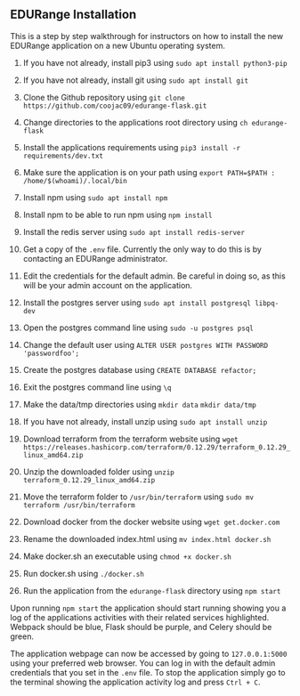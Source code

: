 ## EDURange Installation

This is a step by step walkthrough for instructors on how to install the new EDURange application on a new Ubuntu operating system.

 1. If you have not already, install pip3 using 
 		`sudo apt install python3-pip`

 2. If you have not already, install git using 
 		`sudo apt install git`

 3. Clone the Github repository using 
 		`git clone https://github.com/coojac09/edurange-flask.git`

 4. Change directories to the applications root directory using 
 		`ch edurange-flask`

 5. Install the applications requirements using 
 		`pip3 install -r requirements/dev.txt`

 6. Make sure the application is on your path using 
 		`export PATH=$PATH : /home/$(whoami)/.local/bin`

 7. Install npm using 
 		`sudo apt install npm`

 8. Install npm to be able to run npm using 
 		`npm install`

 9. Install the redis server using 
 		`sudo apt install redis-server`

 10. Get a copy of the `.env` file. Currently the only way to do this is by contacting an EDURange administrator.

 11. Edit the credentials for the default admin. Be careful in doing so, as this will be your admin account on the application.

 12. Install the postgres server using 
 		`sudo apt install postgresql libpq-dev`

 13. Open the postgres command line using 
 		`sudo -u postgres psql`

 14. Change the default user using 
 		`ALTER USER postgres WITH PASSWORD 'passwordfoo';`

 15. Create the postgres database using 
 		`CREATE DATABASE refactor;`

 16. Exit the postgres command line using 
 		`\q`

 17. Make the data/tmp directories using 
 		`mkdir data`
 		`mkdir data/tmp`

 18. If you have not already, install unzip using 
 		`sudo apt install unzip`

 19. Download terraform from the terraform website using
 		`wget https://releases.hashicorp.com/terraform/0.12.29/terraform_0.12.29_linux_amd64.zip`

 20. Unzip the downloaded folder using
 		`unzip terraform_0.12.29_linux_amd64.zip`

 21. Move the terraform folder to `/usr/bin/terraform` using
 		`sudo mv terraform /usr/bin/terraform`

 22. Download docker from the docker website using
 		`wget get.docker.com`

 23. Rename the downloaded index.html using
 		`mv index.html docker.sh`

 24. Make docker.sh an executable using
 		`chmod +x docker.sh`

 25. Run docker.sh using
 		`./docker.sh`

 26. Run the application from the `edurange-flask` directory using
 		`npm start`

Upon running `npm start` the application should start running showing you a log of the applications activities with their related services highlighted. Webpack should be blue, Flask should be purple, and Celery should be green.

The application webpage can now be accessed by going to `127.0.0.1:5000` using your preferred web browser. You can log in with the default admin credentials that you set in the `.env` file. To stop the application simply go to the terminal showing the application activity log and press `Ctrl + C`.

